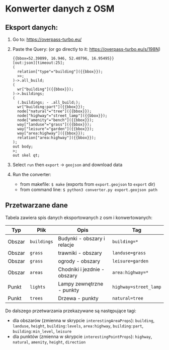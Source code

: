 # Konwerter danych z OSM

## Eksport danych:

1. Go to: https://overpass-turbo.eu/
2. Paste the Query:
   (or go directly to it: https://overpass-turbo.eu/s/198N)

   ```
   {{bbox=52.39899, 16.946, 52.40796, 16.95495}}
   [out:json][timeout:25];
   (
     relation["type"="building"]({{bbox}});
     >>;
   )->.all_build;
   (
     wr["building"]({{bbox}});
   )->.buildings;
   (
     (.buildings; - .all_build;);
     wr["building:part"]({{bbox}});
     node["natural"="tree"]({{bbox}});
     node["highway"="street_lamp"]({{bbox}});
     node["amenity"="bench"]({{bbox}});
     way["landuse"="grass"]({{bbox}});
     way["leisure"="garden"]({{bbox}});
     way["area:highway"]({{bbox}});
     relation["area:highway"]({{bbox}});
   );
   out body;
   >;
   out skel qt;
   ```

3. Select `run` then `export` -> `geojson` and download data
4. Run the converter:
   - from makefile: `$ make` (exports from `export.geojson` to `export` dir)
   - from command line: `$ python3 converter.py export.geojson path`

## Przetwarzane dane

Tabela zawiera spis danych eksportowanych z osm i konwertowanych:

| Typ    | Plik        | Opis                         | Tag                   |
| ------ | ----------- | ---------------------------- | --------------------- |
| Obszar | `buildings` | Budynki - obszary i relacje  | `building=*`          |
| Obszar | `grass`     | trawniki - obszary           | `landuse=grass`       |
| Obszar | `grass`     | ogrody - obszary             | `leisure=garden`      |
| Obszar | `areas`     | Chodniki i jezdnie - obszary | `area:highway=*`      |
| Punkt  | `lights`    | Lampy zewnętrzne - punkty    | `highway=street_lamp` |
| Punkt  | `trees`     | Drzewa - punkty              | `natural=tree`        |

Do dalszego przetwarzania przekazywane są następujące tagi:

- dla obszarów (zmienna w skrypcie `interestingAreaProps`): `building`, `landuse`, `height`, `building:levels`, `area:highway`, `building:part`, `building:min_level`, `leisure`
- dla punktów (zmienna w skrypcie `interestingPointProps`): `highway`, `natural`, `amenity`, `height`, `direction`
